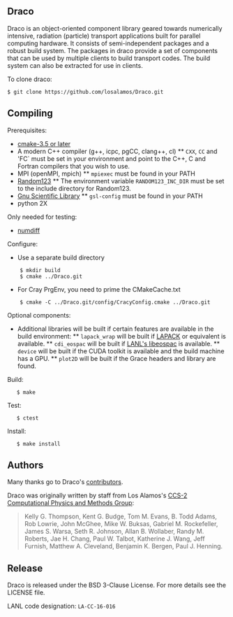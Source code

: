 Draco
----------------

Draco is an object-oriented component library geared towards
numerically intensive, radiation (particle) transport applications
built for parallel computing hardware.  It consists of
semi-independent packages and a robust build system.  The packages in
draco provide a set of components that can be used by multiple clients
to build transport codes.  The build system can also be extracted for
use in clients.

To clone draco:

    $ git clone https://github.com/losalamos/Draco.git

Compiling
----------------

Prerequisites:

* [cmake-3.5 or later](https://cmake.org/download/)
* A modern C++ compiler (g++, icpc, pgCC, clang++, cl)
** `CXX`, `CC` and 'FC` must be set in your environment and point to the C++, C and Fortran compilers that you wish to use.
* MPI (openMPI, mpich)
** `mpiexec` must be found in your PATH
* [Random123](https://www.deshawresearch.com/downloads/download_random123.cgi)
** The environment variable `RANDOM123_INC_DIR` must be set to the include directory for Random123.
* [Gnu Scientific Library](http://www.gnu.org/software/gsl/)
** `gsl-config` must be found in your PATH
* python 2X

Only needed for testing:
* [numdiff](https://www.nongnu.org/numdiff)

Configure:
* Use a separate build directory
```
    $ mkdir build
    $ cmake ../Draco.git
```
* For Cray PrgEnv, you need to prime the CMakeCache.txt
```
    $ cmake -C ../Draco.git/config/CracyConfig.cmake ../Draco.git
```

Optional components:

* Additional libraries will be built if certain features are available in the build environment:
** `lapack_wrap` will be built if [LAPACK](http://www.netlib.org/lapack) or equivalent is available.
** `cdi_eospac` will be built if [LANL's libeospac](http://www.lanl.gov/org/padste/adtsc/theoretical/physics-chemistry-materials/sesame-database.php) is available.
** `device` will be built if the CUDA toolkit is available and the build machine has a GPU.
** `plot2D` will be built if the Grace headers and library are found.

Build:
```
   $ make
```
Test:
```
   $ ctest
```
Install:
```
   $ make install
```

Authors
----------------
Many thanks go to Draco's [contributors](https://github.com/losalamos/Draco/graphs/contributors).

Draco was originally written by staff from Los Alamos's [CCS-2 Computational Physics and Methods Group](http://www.lanl.gov/org/padste/adtsc/computer-computational-statistical-sciences/computational-physics-methods/index.php):

> Kelly G. Thompson, Kent G. Budge, Tom M. Evans, B. Todd Adams,
> Rob Lowrie, John McGhee, Mike W. Buksas, Gabriel M. Rockefeller,
> James S. Warsa, Seth R. Johnson, Allan B. Wollaber, Randy M. Roberts,
> Jae H. Chang, Paul W. Talbot, Katherine J. Wang, Jeff Furnish,
> Matthew A. Cleveland, Benjamin K. Bergen, Paul J. Henning.

Release
----------------

Draco is released under the BSD 3-Clause License. For more details see the
LICENSE file.

LANL code designation: `LA-CC-16-016`